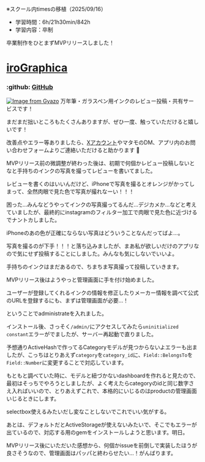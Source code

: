 ※スクール内timesの移植（2025/09/16）


- 学習時間：6h/21h30min/842h
- 学習内容：卒制
  

卒業制作をひとまずMVPリリースしました！
# [iroGraphica](https://irographica.com/)
###  :github: [GitHub](https://github.com/ritananashi/irographica)
[![Image from Gyazo](https://i.gyazo.com/8b6be980c034d89f78bf28a6220ea714.png)](https://gyazo.com/8b6be980c034d89f78bf28a6220ea714)
万年筆・ガラスペン用インクのレビュー投稿・共有サービスです！

まだまだ拙いところもたくさんありますが、ぜひ一度、触っていただけると嬉しいです！

改善点やエラー等ありましたら、[Xアカウント](https://x.com/96296r)やマタモのDM、アプリ内のお問い合わせフォームよりご連絡いただけると助かります :bow: 
  

MVPリリース前の微調整が終わった後は、初期で何個かレビュー投稿しないとなと手持ちのインクの写真を撮ってレビューを書いてました。

レビューを書くのはいいんだけど、iPhoneで写真を撮るとオレンジがかってしまって、全然肉眼で見た色で写真が撮れなーい！！！

困った…みんなどうやってインクの写真撮ってるんだ…デジカメか…などと考えていましたが、最終的にinstagramのフィルター加工で肉眼で見た色に近づけるでナントカしました。

iPhoneのあの色が正確にならない写真はどういうことなんだってばよ…。

写真を撮るのが下手！！！と落ち込みましたが、まあ私が欲しいだけのアプリなので気にせず投稿することにしました。みんなも気にしないでいいよ。

手持ちのインクはまだあるので、ちまちま写真撮って投稿していきます。
  

MVPリリース後はようやっと管理画面に手を付け始めました。

ユーザーが登録してくれるインクの情報を修正したりメーカー情報を調べて公式のURLを登録するにも、まずは管理画面が必要…！

ということでadministrateを入れました。

インストール後、さっそく`/admin/`にアクセスしてみたら`uninitialized constant`エラーがでましたが、サーバー再起動で直りました。

予想通りActiveHashで作ってるCategoryモデルが見つからないよエラーも出ましたが、こっちはとりあえず`category`を`category_id`に、`Field::BelongsTo`を`Field::Number`に変更することで対応しています。

もともと調べていた時に、モデルと紐づかないdashboardを作れると見たので、最初はそっちでやろうとしましたが、よく考えたらcategoryのidと同じ数字さえ入ればいいので、とりあえずこれで、本格的にいじるのはproductの管理画面いじるときにします。

selectbox使えるみたいだし変なことしないでこれでいい気がする。

あとは、デフォルトだとActiveStorageが使えないみたいで、そこでもエラーが出ているので、対応する用のgemをインストールしようと思います。明日。

MVPリリース後にいただいた感想から、何個かissueを前倒しで実装したほうが良さそうなので、管理画面はパッパと終わらせたい…！がんばります。

